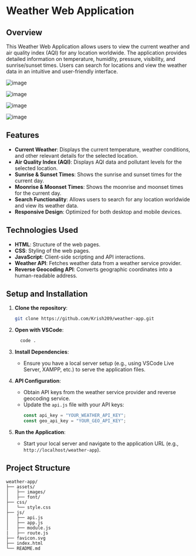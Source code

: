 
# Weather Web Application

## Overview

This Weather Web Application allows users to view the current weather and air quality index (AQI) for any location worldwide. The application provides detailed information on temperature, humidity, pressure, visibility, and sunrise/sunset times. Users can search for locations and view the weather data in an intuitive and user-friendly interface.

![image](https://github.com/Krish209/Weather-APP/assets/76595963/802b8bcc-c761-4545-a655-4d78724d4a79)

![image](https://github.com/Krish209/Weather-APP/assets/76595963/8884209a-5f1d-426f-b5ae-91d490fd290c)

![image](https://github.com/Krish209/Weather-APP/assets/76595963/819f501c-e961-428d-8da6-fa44a1a5bca7)

![image](https://github.com/Krish209/Weather-APP/assets/76595963/9d5c995a-1167-4a50-802a-239969afb867)



## Features

- **Current Weather**: Displays the current temperature, weather conditions, and other relevant details for the selected location.
- **Air Quality Index (AQI)**: Displays AQI data and pollutant levels for the selected location.
- **Sunrise & Sunset Times**: Shows the sunrise and sunset times for the current day.
- **Moonrise & Moonset Times**: Shows the moonrise and moonset times for the current day.
- **Search Functionality**: Allows users to search for any location worldwide and view its weather data.
- **Responsive Design**: Optimized for both desktop and mobile devices.

## Technologies Used

- **HTML**: Structure of the web pages.
- **CSS**: Styling of the web pages.
- **JavaScript**: Client-side scripting and API interactions.
- **Weather API**: Fetches weather data from a weather service provider.
- **Reverse Geocoding API**: Converts geographic coordinates into a human-readable address.

## Setup and Installation

1. **Clone the repository**:
    ```bash
    git clone https://github.com/Krish209/weather-app.git
    ```

2.  **Open with VSCode**:

    ```bash
      code .
    ```

3. **Install Dependencies**:
    - Ensure you have a local server setup (e.g., using VSCode Live Server, XAMPP, etc.) to serve the application files.

4. **API Configuration**:
    - Obtain API keys from the weather service provider and reverse geocoding service.
    - Update the `api.js` file with your API keys:
        ```javascript
        const api_key = "YOUR_WEATHER_API_KEY";
        const geo_api_key = "YOUR_GEO_API_KEY";
        ```

5. **Run the Application**:
    - Start your local server and navigate to the application URL (e.g., `http://localhost/weather-app`).

## Project Structure

```plaintext
weather-app/
├── assets/
│   ├── images/
│   ├── font/
├── css/
│   └── style.css
├── js/
│   ├── api.js
│   ├── app.js
│   ├── module.js
|   ├── route.js
├── favicon.svg
├── index.html
└── README.md
